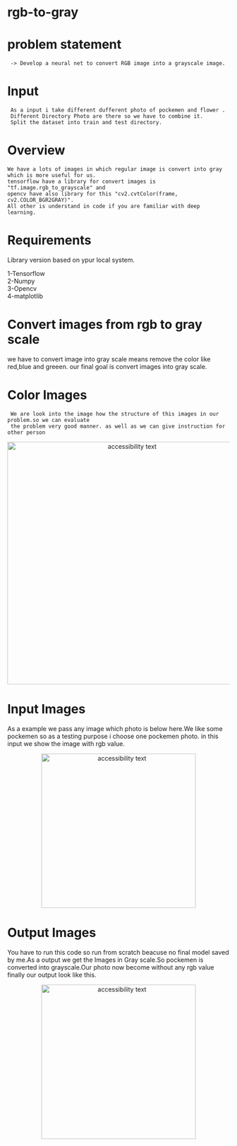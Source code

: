 # rgb-to-gray

# problem statement
     -> Develop a neural net to convert RGB image into a grayscale image.
     
# Input 
     As a input i take different dufferent photo of pockemen and flower .
     Different Directory Photo are there so we have to combine it.
     Split the dataset into train and test directory.
     
     
# Overview

    We have a lots of images in which regular image is convert into gray which is more useful for us.
    tensorflow have a library for convert images is "tf.image.rgb_to_grayscale" and 
    opencv have also library for this "cv2.cvtColor(frame, cv2.COLOR_BGR2GRAY)".
    All other is understand in code if you are familiar with deep learning.
    


# Requirements
Library version based on ypur local system.

1-Tensorflow  </br>
2-Numpy  </br>
3-Opencv  </br>
4-matplotlib  </br>

# Convert images from rgb to gray scale
  
  we have to convert image into gray scale means remove the color like red,blue and greeen. our final goal is convert images into gray scale.

# Color Images
     We are look into the image how the structure of this images in our problem.so we can evaluate 
     the problem very good manner. as well as we can give instruction for other person
  <p align="center">
  <img src="https://github.com/milanbhadja7932/rgb-to-gray/blob/master/400px-Beyoglu_4671_tricolor.png" width="550" alt="accessibility text">
     </p>

# Input Images
   As a example we pass any image which photo is below here.We like some pockemen so as a testing purpose i choose one pockemen photo.
   in this input we show the image with rgb value.
   <p align="center">
  <img src="https://github.com/milanbhadja7932/rgb-to-gray/blob/master/color_24.jpg" width="350" alt="accessibility text">
     </p>
   
# Output Images
   You have to run this code so run from scratch beacuse no final model saved  by me.As a output we get the Images in Gray scale.So pockemen is converted into grayscale.Our photo now become without any rgb value finally our output look like this.
   <p align="center">
  <img src="https://github.com/milanbhadja7932/rgb-to-gray/blob/master/gray_24.jpg" width="350" alt="accessibility text">
     </p>
     
   
   
